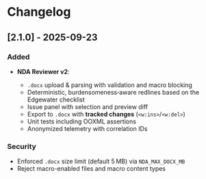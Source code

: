 # Changelog

## [2.1.0] - 2025-09-23

### Added

* **NDA Reviewer v2**:

  * `.docx` upload & parsing with validation and macro blocking
  * Deterministic, burdensomeness‑aware redlines based on the Edgewater checklist
  * Issue panel with selection and preview diff
  * Export to `.docx` with **tracked changes** (`<w:ins>`/`<w:del>`)
  * Unit tests including OOXML assertions
  * Anonymized telemetry with correlation IDs

### Security

* Enforced `.docx` size limit (default 5 MB) via `NDA_MAX_DOCX_MB`
* Reject macro-enabled files and macro content types
